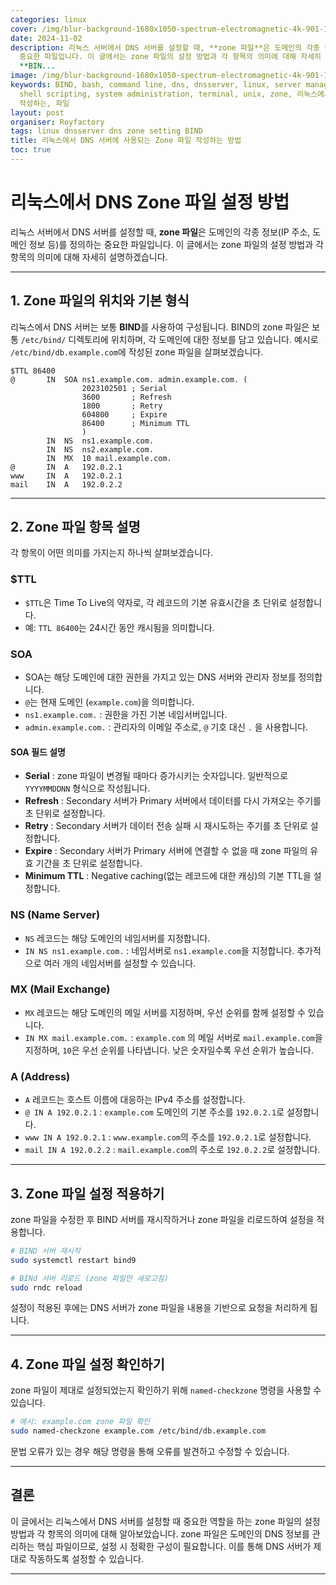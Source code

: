 ```yaml
---
categories: linux
cover: /img/blur-background-1680x1050-spectrum-electromagnetic-4k-901-1.jpg
date: 2024-11-02
description: 리눅스 서버에서 DNS 서버를 설정할 때, **zone 파일**은 도메인의 각종 정보(IP 주소, 도메인 정보 등)를 정의하는
  중요한 파일입니다. 이 글에서는 zone 파일의 설정 방법과 각 항목의 의미에 대해 자세히 설명하겠습니다. --- 리눅스에서 DNS 서버는 보통
  **BIN...
image: /img/blur-background-1680x1050-spectrum-electromagnetic-4k-901-1.jpg
keywords: BIND, bash, command line, dns, dnsserver, linux, server management, setting,
  shell scripting, system administration, terminal, unix, zone, 리눅스에서, 방법, 사용되는, 서버에,
  작성하는, 파일
layout: post
organiser: Royfactory
tags: linux dnsserver dns zone setting BIND
title: 리눅스에서 DNS 서버에 사용되는 Zone 파일 작성하는 방법
toc: true
---
```


# 리눅스에서 DNS Zone 파일 설정 방법

리눅스 서버에서 DNS 서버를 설정할 때, **zone 파일**은 도메인의 각종 정보(IP 주소, 도메인 정보 등)를 정의하는 중요한 파일입니다. 이 글에서는 zone 파일의 설정 방법과 각 항목의 의미에 대해 자세히 설명하겠습니다.

---

## 1. Zone 파일의 위치와 기본 형식

리눅스에서 DNS 서버는 보통 **BIND**를 사용하여 구성됩니다. BIND의 zone 파일은 보통 `/etc/bind/` 디렉토리에 위치하며, 각 도메인에 대한 정보를 담고 있습니다. 예시로 `/etc/bind/db.example.com`에 작성된 zone 파일을 살펴보겠습니다.

```plaintext
$TTL 86400
@       IN  SOA ns1.example.com. admin.example.com. (
                2023102501 ; Serial
                3600       ; Refresh
                1800       ; Retry
                604800     ; Expire
                86400      ; Minimum TTL
                )
        IN  NS  ns1.example.com.
        IN  NS  ns2.example.com.
        IN  MX  10 mail.example.com.
@       IN  A   192.0.2.1
www     IN  A   192.0.2.1
mail    IN  A   192.0.2.2
```

---

## 2. Zone 파일 항목 설명

각 항목이 어떤 의미를 가지는지 하나씩 살펴보겠습니다.

### $TTL

- `$TTL`은 Time To Live의 약자로, 각 레코드의 기본 유효시간을 초 단위로 설정합니다.
- 예: `TTL 86400`는 24시간 동안 캐시됨을 의미합니다.

### SOA

- SOA는 해당 도메인에 대한 권한을 가지고 있는 DNS 서버와 관리자 정보를 정의합니다.
- `@`는 현재 도메인 (`example.com`)을 의미합니다.
- `ns1.example.com.` : 권한을 가진 기본 네임서버입니다.
- `admin.example.com.` : 관리자의 이메일 주소로, `@` 기호 대신 `.` 을 사용합니다.

#### SOA 필드 설명

- **Serial** : zone 파일이 변경될 때마다 증가시키는 숫자입니다. 일반적으로 `YYYYMMDDNN` 형식으로 작성됩니다.
- **Refresh** : Secondary 서버가 Primary 서버에서 데이터를 다시 가져오는 주기를 초 단위로 설정합니다.
- **Retry** : Secondary 서버가 데이터 전송 실패 시 재시도하는 주기를 초 단위로 설정합니다.
- **Expire** : Secondary 서버가 Primary 서버에 연결할 수 없을 때 zone 파일의 유효 기간을 초 단위로 설정합니다.
- **Minimum TTL** : Negative caching(없는 레코드에 대한 캐싱)의 기본 TTL을 설정합니다.

### NS (Name Server)

- `NS` 레코드는 해당 도메인의 네임서버를 지정합니다.
- `IN NS ns1.example.com.` : 네임서버로 `ns1.example.com`을 지정합니다. 추가적으로 여러 개의 네임서버를 설정할 수 있습니다.

### MX (Mail Exchange)

- `MX` 레코드는 해당 도메인의 메일 서버를 지정하며, 우선 순위를 함께 설정할 수 있습니다.
- `IN MX mail.example.com.` : `example.com` 의 메일 서버로 `mail.example.com`을 지정하며, `10`은 우선 순위를 나타냅니다. 낮은 숫자일수록 우선 순위가 높습니다.

### A (Address)

- `A` 레코드는 호스트 이름에 대응하는 IPv4 주소를 설정합니다.
- `@ IN A 192.0.2.1` : `example.com` 도메인의 기본 주소를 `192.0.2.1`로 설정합니다.
- `www IN A 192.0.2.1` : `www.example.com`의 주소를 `192.0.2.1`로 설정합니다.
- `mail IN A 192.0.2.2` : `mail.example.com`의 주소로 `192.0.2.2`로 설정합니다.

---

## 3. Zone 파일 설정 적용하기

zone 파일을 수정한 후 BIND 서버를 재시작하거나 zone 파일을 리로드하여 설정을 적용합니다.

```bash
# BIND 서버 재시작
sudo systemctl restart bind9

# BINd 서버 리로드 (zone 파일만 새로고침)
sudo rndc reload
```

설정이 적용된 후에는 DNS 서버가 zone 파일을 내용을 기반으로 요청을 처리하게 됩니다.

---

## 4. Zone 파일 설정 확인하기

zone 파일이 제대로 설정되었는지 확인하기 위해 `named-checkzone` 명령을 사용할 수 있습니다.

```bash
# 예시: example.com zone 파일 확인
sudo named-checkzone example.com /etc/bind/db.example.com
```

문법 오류가 있는 경우 해당 명령을 통해 오류를 발견하고 수정할 수 있습니다.

---

## 결론

이 글에서는 리눅스에서 DNS 서버를 설정할 때 중요한 역할을 하는 zone 파일의 설정 방법과 각 항목의 의미에 대해 알아보았습니다. zone 파일은 도메인의 DNS 정보를 관리하는 핵심 파일이므로, 설정 시 정확한 구성이 필요합니다. 이를 통해 DNS 서버가 제대로 작동하도록 설정할 수 있습니다.

---
